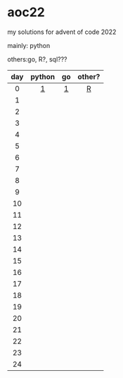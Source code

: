 # aoc22

my solutions for advent of code 2022

mainly: python

others:go, R?, sql???

| day  | python | go | other? |
| :-------------: |:-------------:| :-----:| :-----:|
| 0 | [1](aoc_day0.py) |  [1](aoc_day0.go) |[R](aoc_day0.R)|
| 1 |      |  | |
| 2 |      |  | |
| 3 |      |  |
| 4 |      |  |
| 5 |      |  |
| 6 |      |  |
| 7 |      |  |
| 8 |      |  |
| 9 |      |  |
| 10 |      |  |
| 11 |      |  |
| 12 |      |  |
| 13 |      |  |
| 14 |      |  |
| 15 |      |  |
| 16 |      |  |
| 17 |      |  |
| 18 |      |  |
| 19 |      |  |
| 20 |      |  |
| 21 |      |  |
| 22 |      |  |
| 23 |      |  |
| 24 |      |  |
